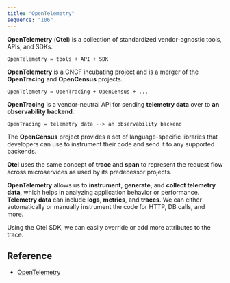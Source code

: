 ```yaml
---
title: "OpenTelemetry"
sequence: "106"
---
```


**OpenTelemetry** (**Otel**) is a collection of standardized vendor-agnostic tools, APIs, and SDKs.

```text
OpenTelemetry = tools + API + SDK
```

**OpenTelemetry** is a CNCF incubating project and is a merger of the **OpenTracing** and **OpenCensus** projects.

```text
OpenTelemetry = OpenTracing + OpenCensus + ...
```

**OpenTracing** is a vendor-neutral API for sending **telemetry data** over to **an observability backend**.

```text
OpenTracing = telemetry data --> an observability backend
```

The **OpenCensus** project provides a set of language-specific libraries
that developers can use to instrument their code and send it to any supported backends.

**Otel** uses the same concept of **trace** and **span** to represent the request flow
across microservices as used by its predecessor projects.

**OpenTelemetry** allows us to **instrument**, **generate**, and **collect telemetry data**,
which helps in analyzing application behavior or performance.
**Telemetry data** can include **logs**, **metrics**, and **traces**.
We can either automatically or manually instrument the code for HTTP, DB calls, and more.

Using the Otel SDK, we can easily override or add more attributes to the trace.

## Reference

- [OpenTelemetry](https://opentelemetry.io/)
